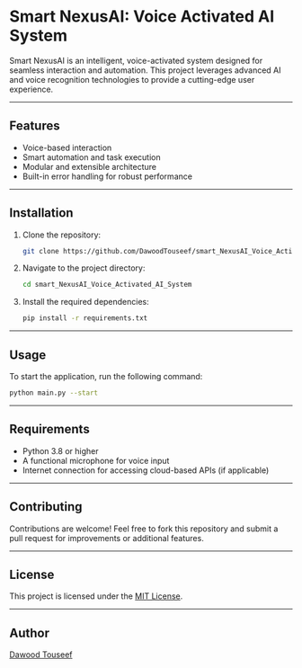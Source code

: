 # Smart NexusAI: Voice Activated AI System

Smart NexusAI is an intelligent, voice-activated system designed for seamless interaction and automation. This project leverages advanced AI and voice recognition technologies to provide a cutting-edge user experience.

---

## Features

- Voice-based interaction
- Smart automation and task execution
- Modular and extensible architecture
- Built-in error handling for robust performance

---

## Installation

1. Clone the repository:
   ```bash
   git clone https://github.com/DawoodTouseef/smart_NexusAI_Voice_Activated_AI_System.git
   ```
2. Navigate to the project directory:
   ```bash
   cd smart_NexusAI_Voice_Activated_AI_System
   ```

3. Install the required dependencies:
   ```bash
   pip install -r requirements.txt
   ```

---

## Usage

To start the application, run the following command:
```bash
python main.py --start
```

---

## Requirements

- Python 3.8 or higher
- A functional microphone for voice input
- Internet connection for accessing cloud-based APIs (if applicable)

---

## Contributing

Contributions are welcome! Feel free to fork this repository and submit a pull request for improvements or additional features.

---

## License

This project is licensed under the [MIT License](LICENSE).

---

## Author

[Dawood Touseef](https://github.com/DawoodTouseef)
